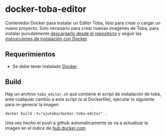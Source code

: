 # docker-toba-editor
Contenedor Docker para instalar un Editor Toba, listo para crear o cargar un nuevo proyecto. 
Solo necesario para crear nuevas imagenes de Toba, para instalar punutalmente [descargarlo desde el repositorio](https://repositorio.siu.edu.ar/trac/toba/wiki/Descargar) 
y seguir las [instrucciones de instalación con Docker](https://repositorio.siu.edu.ar/trac/toba/wiki/Instalacion#GuíaDockerrecomendado)

## Requerimientos
 * Se debe tener instalado [Docker](https://docs.docker.com/installation/)

## Build
Hay un archivo `toba_editor.sh` que contiene el script de instalación de toba, ante cualquier cambio a este script (o al Dockerfile), ejecutar lo siguiente para re-generar la imagen 
```
docker build -t="siutoba/docker-toba-editor" .
```
Una vez hecho el push a github automáticamente se va a actualizar la imagen en el índice de [hub.docker.com](hub.docker.com)

